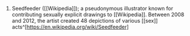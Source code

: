 1. Seedfeeder ([[Wikipedia]]); a pseudonymous illustrator known for contributing sexually explicit drawings to [[Wikipedia]]. Between 2008 and 2012, the artist created 48 depictions of various [[sex]] acts^[https://en.wikipedia.org/wiki/Seedfeeder]